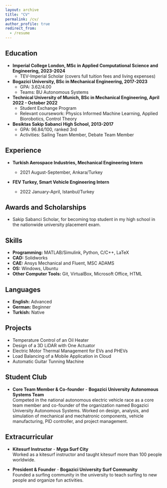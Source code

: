 ```yaml
---
layout: archive
title: "CV"
permalink: /cv/
author_profile: true
redirect_from:
  - /resume
---
```


## Education
* **Imperial College London, MSc in Applied Computational Science and Engineering, 2023-2024**
  * TEV-Imperial Scholar (covers full tuition fees and living expenses)
* **Bogazici University, BSc in Mechanical Engineering, 2017-2023**
  * GPA: 3.62/4.00
  * Teams: BU Autonomous Systems
* **Technical University of Munich, BSc in Mechanical Engineering, April 2022 - October 2022**
  * Student Exchange Program
  * Relevant coursework: Physics Informed Machine Learning, Applied Biorobotics, Control Theory
* **Besiktas Sakip Sabanci High School, 2013-2017**
  * GPA: 96.84/100, ranked 3rd  
  * Activities: Sailing Team Member, Debate Team Member

## Experience
* **Turkish Aerospace Industries, Mechanical Engineering Intern**
  * 2021 August-September,   Ankara/Turkey

* **FEV Turkey, Smart Vehicle Engineering Intern**
  * 2022 January-April,   Istanbul/Turkey

## Awards and Scholarships
* Sakip Sabanci Scholar, for becoming top student in my high school in the nationwide university placement exam. 

## Skills
* **Programming:** MATLAB/Simulink, Python, C/C++, LaTeX
* **CAD:** Solidworks
* **CAE:** Ansys Mechanical and Fluent, MSC ADAMS
* **OS:** Windows, Ubuntu
* **Other Computer Tools:** Git, VirtualBox, Microsoft Office, HTML  

## Languages
* **English:** Advanced
* **German:**  Beginner
* **Turkish:**  Native

## Projects
* Temperature Control of an Oil Heater
* Design of a 3D LiDAR with One Actuator
* Electric Motor Thermal Management for EVs and PHEVs
* Load Balancing of a Mobile Application in Cloud
* Automatic Guitar Tunning Machine

## Student Club
* **Core Team Member & Co-founder** - **Bogazici University Autonomous Systems Team** <br>
Competed in the national autonomous electric vehicle race as a core team member and co-founder of the organization named Bogazici University Autonomous Systems. Worked on design, analysis, and simulation of mechanical and mechatronic components, vehicle manufacturing, PID controller, and project management.

## Extracurricular
* **Kitesurf Instructor** - **Myga Surf City** <br>
Worked as a kitesurf instructor and taught kitesurf more than 100 people worldwide.

* **President & Founder** - **Bogazici University Surf Community** <br> 
Founded a surfing community in the university to teach surfing to new people and organize fun activities.